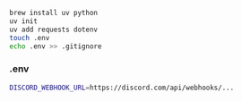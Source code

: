 ```sh
brew install uv python
uv init
uv add requests dotenv
touch .env
echo .env >> .gitignore
```

### .env

```sh
DISCORD_WEBHOOK_URL=https://discord.com/api/webhooks/...
```
